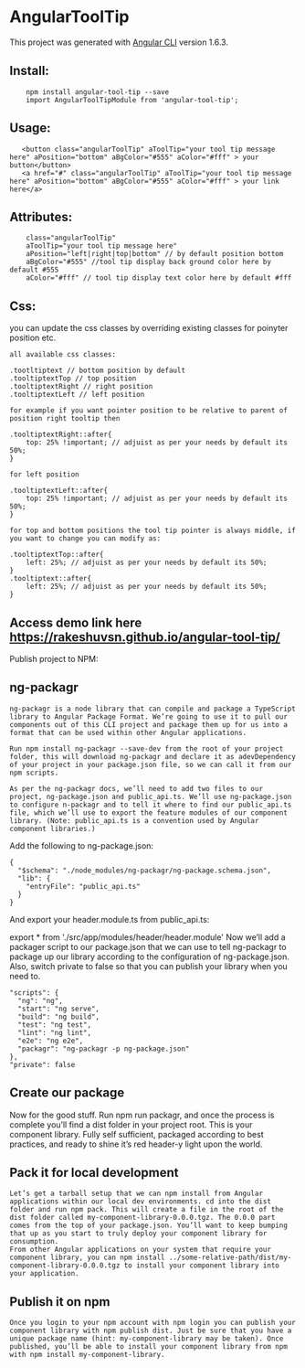 # AngularToolTip

This project was generated with [Angular CLI](https://github.com/angular/angular-cli) version 1.6.3.

## Install:

```
    npm install angular-tool-tip --save
    import AngularToolTipModule from 'angular-tool-tip';
```

## Usage:

 ```
    <button class="angularToolTip" aToolTip="your tool tip message here" aPosition="bottom" aBgColor="#555" aColor="#fff" > your button</button>
    <a href="#" class="angularToolTip" aToolTip="your tool tip message here" aPosition="bottom" aBgColor="#555" aColor="#fff" > your link here</a>
 ```
## Attributes:

```
    class="angularToolTip"
    aToolTip="your tool tip message here"
    aPosition="left|right|top|bottom" // by default position bottom
    aBgColor="#555" //tool tip display back ground color here by default #555
    aColor="#fff" // tool tip display text color here by default #fff
```
## Css:
you can update the css classes by overriding existing classes for poinyter position etc.

```
all available css classes:

.tootltiptext // bottom position by default
.tooltiptextTop // top position
.tooltiptextRight // right position
.tooltiptextLeft // left position

for example if you want pointer position to be relative to parent of position right tooltip then

.tooltiptextRight::after{
    top: 25% !important; // adjuist as per your needs by default its 50%;
}

for left position

.tooltiptextLeft::after{
    top: 25% !important; // adjuist as per your needs by default its 50%;
}

for top and bottom positions the tool tip pointer is always middle, if you want to change you can modify as:

.tooltiptextTop::after{
    left: 25%; // adjuist as per your needs by default its 50%;
}
.tooltiptext::after{
    left: 25%; // adjuist as per your needs by default its 50%;
}

```

## Access demo link here https://rakeshuvsn.github.io/angular-tool-tip/

Publish project to NPM:

## ng-packagr
```
ng-packagr is a node library that can compile and package a TypeScript library to Angular Package Format. We’re going to use it to pull our components out of this CLI project and package them up for us into a format that can be used within other Angular applications.

Run npm install ng-packagr --save-dev from the root of your project folder, this will download ng-packagr and declare it as adevDependency of your project in your package.json file, so we can call it from our npm scripts.

As per the ng-packagr docs, we’ll need to add two files to our project, ng-package.json and public_api.ts. We’ll use ng-package.json to configure n-packagr and to tell it where to find our public_api.ts file, which we’ll use to export the feature modules of our component library. (Note: public_api.ts is a convention used by Angular component libraries.)
```
Add the following to ng-package.json:
```
{
  "$schema": "./node_modules/ng-packagr/ng-package.schema.json",
  "lib": {
    "entryFile": "public_api.ts"
  }
}
```
And export your header.module.ts from public_api.ts:

export * from './src/app/modules/header/header.module'
Now we’ll add a packager script to our package.json that we can use to tell ng-packagr to package up our library according to the configuration of ng-package.json. Also, switch private to false so that you can publish your library when you need to.
```
"scripts": {
  "ng": "ng",
  "start": "ng serve",
  "build": "ng build",
  "test": "ng test",
  "lint": "ng lint",
  "e2e": "ng e2e",
  "packagr": "ng-packagr -p ng-package.json"
},
"private": false

```
## Create our package
Now for the good stuff. Run npm run packagr, and once the process is complete you’ll find a dist folder in your project root. This is your component library. Fully self sufficient, packaged according to best practices, and ready to shine it’s red header-y light upon the world.

## Pack it for local development
```
Let’s get a tarball setup that we can npm install from Angular applications within our local dev environments. cd into the dist folder and run npm pack. This will create a file in the root of the dist folder called my-component-library-0.0.0.tgz. The 0.0.0 part comes from the top of your package.json. You’ll want to keep bumping that up as you start to truly deploy your component library for consumption.
From other Angular applications on your system that require your component library, you can npm install ../some-relative-path/dist/my-component-library-0.0.0.tgz to install your component library into your application.
```
## Publish it on npm
```
Once you login to your npm account with npm login you can publish your component library with npm publish dist. Just be sure that you have a unique package name (hint: my-component-library may be taken). Once published, you’ll be able to install your component library from npm with npm install my-component-library.
```